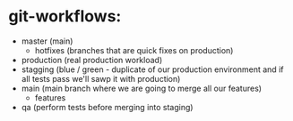 # git-workflows:

- master (main)
    - hotfixes (branches that are quick fixes on production)
- production (real production workload)
- stagging (blue / green - duplicate of our production environment and if all tests pass we'll sawp it with production)
- main (main branch where we are going to merge all our features)
    - features
- qa (perform tests before merging into staging)